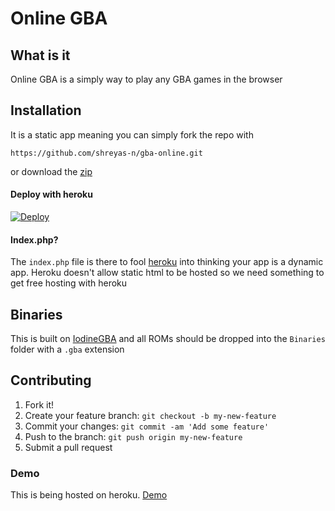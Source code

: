 # Online GBA

## What is it

Online GBA is a simply way to play any GBA games in the browser

## Installation

It is a static app meaning you can simply fork the repo with

```
https://github.com/shreyas-n/gba-online.git
```

or download the [zip](https://github.com/shreyas-n/gba-online/archive/master.zip)

#### Deploy with heroku
[![Deploy](https://www.herokucdn.com/deploy/button.svg)](https://heroku.com/deploy)

#### Index.php?

The `index.php` file is there to fool [heroku](https://www.heroku.com/) into thinking your app is
a dynamic app. Heroku doesn't allow static html to be hosted so we need something to get free hosting
with heroku

## Binaries

This is built on [IodineGBA](https://github.com/taisel/IodineGBA) and all ROMs should be dropped 
into the `Binaries` folder with a `.gba` extension

## Contributing

1. Fork it!
2. Create your feature branch: `git checkout -b my-new-feature`
3. Commit your changes: `git commit -am 'Add some feature'`
4. Push to the branch: `git push origin my-new-feature`
5. Submit a pull request

### Demo

This is being hosted on heroku. [Demo](http://gblive.herokuapp.com/)